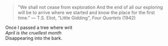>"We shall not cease from exploration
>And the end of all our exploring
>will be to arrive where we started
>and know the place for the first time."
>— T.S. Eliot, "Little Gidding", *Four Quartets* (1942)


Once I passed a tree where writ<br/>
*April is the cruellest month*<br/>
Disappearing into the bark.<br/>
